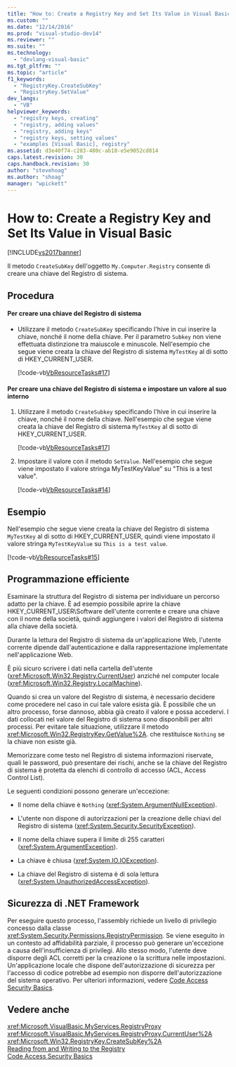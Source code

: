 ```yaml
---
title: "How to: Create a Registry Key and Set Its Value in Visual Basic | Microsoft Docs"
ms.custom: ""
ms.date: "12/14/2016"
ms.prod: "visual-studio-dev14"
ms.reviewer: ""
ms.suite: ""
ms.technology: 
  - "devlang-visual-basic"
ms.tgt_pltfrm: ""
ms.topic: "article"
f1_keywords: 
  - "RegistryKey.CreateSubKey"
  - "RegistryKey.SetValue"
dev_langs: 
  - "VB"
helpviewer_keywords: 
  - "registry keys, creating"
  - "registry, adding values"
  - "registry, adding keys"
  - "registry keys, setting values"
  - "examples [Visual Basic], registry"
ms.assetid: d3e40f74-c283-480c-ab18-e5e9052cd814
caps.latest.revision: 30
caps.handback.revision: 30
author: "stevehoag"
ms.author: "shoag"
manager: "wpickett"
---
```

# How to: Create a Registry Key and Set Its Value in Visual Basic
[!INCLUDE[vs2017banner](../../../../csharp/includes/vs2017banner.md)]

Il metodo `CreateSubKey` dell'oggetto `My.Computer.Registry` consente di creare una chiave del Registro di sistema.  
  
## Procedura  
  
#### Per creare una chiave del Registro di sistema  
  
-   Utilizzare il metodo `CreateSubKey` specificando l'hive in cui inserire la chiave, nonché il nome della chiave.  Per il parametro `Subkey` non viene effettuata distinzione tra maiuscole e minuscole.  Nell'esempio che segue viene creata la chiave del Registro di sistema `MyTestKey` al di sotto di HKEY\_CURRENT\_USER.  
  
     [!code-vb[VbResourceTasks#17](../../../../visual-basic/developing-apps/programming/computer-resources/codesnippet/VisualBasic/how-to-create-a-registry-key-and-set-its-value_1.vb)]  
  
#### Per creare una chiave del Registro di sistema e impostare un valore al suo interno  
  
1.  Utilizzare il metodo `CreateSubkey` specificando l'hive in cui inserire la chiave, nonché il nome della chiave.  Nell'esempio che segue viene creata la chiave del Registro di sistema `MyTestKey` al di sotto di HKEY\_CURRENT\_USER.  
  
     [!code-vb[VbResourceTasks#17](../../../../visual-basic/developing-apps/programming/computer-resources/codesnippet/VisualBasic/how-to-create-a-registry-key-and-set-its-value_1.vb)]  
  
2.  Impostare il valore con il metodo `SetValue`.  Nell'esempio che segue viene impostato il valore stringa    MyTestKeyValue" su "This is a test value".  
  
     [!code-vb[VbResourceTasks#14](../../../../visual-basic/developing-apps/programming/computer-resources/codesnippet/VisualBasic/how-to-create-a-registry-key-and-set-its-value_2.vb)]  
  
## Esempio  
 Nell'esempio che segue viene creata la chiave del Registro di sistema `MyTestKey` al di sotto di HKEY\_CURRENT\_USER, quindi viene impostato il valore stringa `MyTestKeyValue` su `This is a test value`.  
  
 [!code-vb[VbResourceTasks#15](../../../../visual-basic/developing-apps/programming/computer-resources/codesnippet/VisualBasic/how-to-create-a-registry-key-and-set-its-value_3.vb)]  
  
## Programmazione efficiente  
 Esaminare la struttura del Registro di sistema per individuare un percorso adatto per la chiave.  È ad esempio possibile aprire la chiave HKEY\_CURRENT\_USER\\Software dell'utente corrente e creare una chiave con il nome della società,  quindi aggiungere i valori del Registro di sistema alla chiave della società.  
  
 Durante la lettura del Registro di sistema da un'applicazione Web, l'utente corrente dipende dall'autenticazione e dalla rappresentazione implementate nell'applicazione Web.  
  
 È più sicuro scrivere i dati nella cartella dell'utente \(<xref:Microsoft.Win32.Registry.CurrentUser>\) anziché nel computer locale \(<xref:Microsoft.Win32.Registry.LocalMachine>\).  
  
 Quando si crea un valore del Registro di sistema, è necessario decidere come procedere nel caso in cui tale valore esista già.  È possibile che un altro processo, forse dannoso, abbia già creato il valore e possa accedervi.  I dati collocati nel valore del Registro di sistema sono disponibili per altri processi.  Per evitare tale situazione, utilizzare il metodo <xref:Microsoft.Win32.RegistryKey.GetValue%2A>.  che restituisce `Nothing` se la chiave non esiste già.  
  
 Memorizzare come testo nel Registro di sistema informazioni riservate, quali le password, può presentare dei rischi, anche se la chiave del  Registro di sistema è protetta da elenchi di controllo di accesso \(ACL, Access Control List\).  
  
 Le seguenti condizioni possono generare un'eccezione:  
  
-   Il nome della chiave è `Nothing` \(<xref:System.ArgumentNullException>\).  
  
-   L'utente non dispone di autorizzazioni per la creazione delle chiavi del Registro di sistema \(<xref:System.Security.SecurityException>\).  
  
-   Il nome della chiave supera il limite di 255 caratteri \(<xref:System.ArgumentException>\).  
  
-   La chiave è chiusa \(<xref:System.IO.IOException>\).  
  
-   La chiave del Registro di sistema è di sola lettura \(<xref:System.UnauthorizedAccessException>\).  
  
## Sicurezza di .NET Framework  
 Per eseguire questo processo, l'assembly richiede un livello di privilegio concesso dalla classe <xref:System.Security.Permissions.RegistryPermission>.  Se viene eseguito in un contesto ad affidabilità parziale, il processo può generare un'eccezione a causa dell'insufficienza di privilegi.  Allo stesso modo, l'utente deve disporre degli ACL corretti per la creazione o la scrittura nelle impostazioni.  Un'applicazione locale che dispone dell'autorizzazione di sicurezza per l'accesso di codice potrebbe ad esempio non disporre dell'autorizzazione del sistema operativo.  Per ulteriori informazioni, vedere [Code Access Security Basics](../Topic/Code%20Access%20Security%20Basics.md).  
  
## Vedere anche  
 <xref:Microsoft.VisualBasic.MyServices.RegistryProxy>   
 <xref:Microsoft.VisualBasic.MyServices.RegistryProxy.CurrentUser%2A>   
 <xref:Microsoft.Win32.RegistryKey.CreateSubKey%2A>   
 [Reading from and Writing to the Registry](../../../../visual-basic/developing-apps/programming/computer-resources/reading-from-and-writing-to-the-registry.md)   
 [Code Access Security Basics](../Topic/Code%20Access%20Security%20Basics.md)